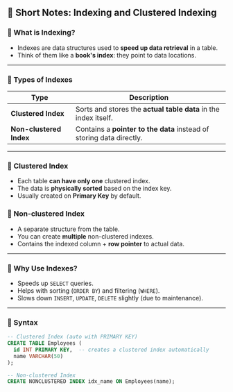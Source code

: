 ## 📘 Short Notes: Indexing and Clustered Indexing

### 🔹 What is Indexing?
- Indexes are data structures used to **speed up data retrieval** in a table.
- Think of them like a **book's index**: they point to data locations.

---

### 🔹 Types of Indexes

| Type             | Description                                                                 |
|------------------|-----------------------------------------------------------------------------|
| **Clustered Index** | Sorts and stores the **actual table data** in the index itself.            |
| **Non-clustered Index** | Contains a **pointer to the data** instead of storing data directly.       |

---

### 🔹 Clustered Index
- Each table **can have only one** clustered index.
- The data is **physically sorted** based on the index key.
- Usually created on **Primary Key** by default.

### 🔹 Non-clustered Index
- A separate structure from the table.
- You can create **multiple** non-clustered indexes.
- Contains the indexed column + **row pointer** to actual data.

---

### 🧠 Why Use Indexes?
- Speeds up `SELECT` queries.
- Helps with sorting (`ORDER BY`) and filtering (`WHERE`).
- Slows down `INSERT`, `UPDATE`, `DELETE` slightly (due to maintenance).

---

### 📌 Syntax

```sql
-- Clustered Index (auto with PRIMARY KEY)
CREATE TABLE Employees (
  id INT PRIMARY KEY,  -- creates a clustered index automatically
  name VARCHAR(50)
);

-- Non-clustered Index
CREATE NONCLUSTERED INDEX idx_name ON Employees(name);
```
